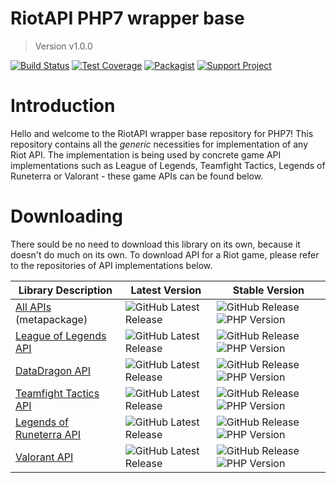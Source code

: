 # RiotAPI PHP7 wrapper base
> Version v1.0.0

[![Build Status](https://img.shields.io/travis/dolejska-daniel/riot-api-base/master)](https://travis-ci.org/dolejska-daniel/riot-api-base)
[![Test Coverage](https://img.shields.io/codeclimate/coverage/dolejska-daniel/riot-api-base?logo=code-climate)](https://codeclimate.com/github/dolejska-daniel/riot-api-base/coverage)
[![Packagist](https://img.shields.io/packagist/l/dolejska-daniel/riot-api-base)](https://packagist.org/packages/dolejska-daniel/riot-api-base)
[![Support Project](https://img.shields.io/badge/support_project-PayPal-blue)](https://www.paypal.me/dolejskad)


# Introduction
Hello and welcome to the RiotAPI wrapper base repository for PHP7!
This repository contains all the _generic_ necessities for implementation of any Riot API.
The implementation is being used by concrete game API implementations such as League of Legends, Teamfight Tactics, Legends of Runeterra or Valorant - these game APIs can be found below.


# Downloading
There sould be no need to download this library on its own, because it doesn't do much on its own.
To download API for a Riot game, please refer to the repositories of API implementations below.

| Library Description                                                               | Latest Version | Stable Version |
| --------------------------------------------------------------------------------- | -------------- | -------------- |
| [All APIs](https://github.com/dolejska-daniel/riot-api) (metapackage)             | ![GitHub Latest Release](https://img.shields.io/github/v/release/dolejska-daniel/riot-api?include_prereleases) | ![GitHub Release](https://img.shields.io/github/v/release/dolejska-daniel/riot-api) ![PHP Version](https://img.shields.io/packagist/php-v/dolejska-daniel/riot-api) |
| [League of Legends API](https://github.com/dolejska-daniel/riot-api-league)       | ![GitHub Latest Release](https://img.shields.io/github/v/release/dolejska-daniel/riot-api-league?include_prereleases) | ![GitHub Release](https://img.shields.io/github/v/release/dolejska-daniel/riot-api-league) ![PHP Version](https://img.shields.io/packagist/php-v/dolejska-daniel/riot-api-league)
| [DataDragon API](https://github.com/dolejska-daniel/riot-api-datadragon)          | ![GitHub Latest Release](https://img.shields.io/github/v/release/dolejska-daniel/riot-api-datadragon?include_prereleases) | ![GitHub Release](https://img.shields.io/github/v/release/dolejska-daniel/riot-api-datadragon) ![PHP Version](https://img.shields.io/packagist/php-v/dolejska-daniel/riot-api-datadragon) |
| [Teamfight Tactics API](https://github.com/dolejska-daniel/riot-api-tft)          | ![GitHub Latest Release](https://img.shields.io/github/v/release/dolejska-daniel/riot-api-tft?include_prereleases) | ![GitHub Release](https://img.shields.io/github/v/release/dolejska-daniel/riot-api-tft) ![PHP Version](https://img.shields.io/packagist/php-v/dolejska-daniel/riot-api-tft) |
| [Legends of Runeterra API](https://github.com/dolejska-daniel/riot-api-runeterra) | ![GitHub Latest Release](https://img.shields.io/github/v/release/dolejska-daniel/riot-api-runeterra?include_prereleases) | ![GitHub Release](https://img.shields.io/github/v/release/dolejska-daniel/riot-api-runeterra) ![PHP Version](https://img.shields.io/packagist/php-v/dolejska-daniel/riot-api-runeterra) |
| [Valorant API](https://github.com/dolejska-daniel/riot-api-valorant)              | ![GitHub Latest Release](https://img.shields.io/github/v/release/dolejska-daniel/riot-api-valorant?include_prereleases) | ![GitHub Release](https://img.shields.io/github/v/release/dolejska-daniel/riot-api-valorant) ![PHP Version](https://img.shields.io/packagist/php-v/dolejska-daniel/riot-api-valorant) |
